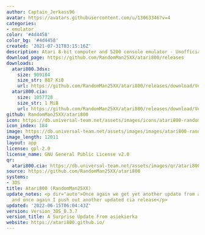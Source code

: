 ```yaml
---
author: Captain_Jerkass96
avatar: https://avatars.githubusercontent.com/u/13063346?v=4
categories:
- emulator
color: '#4d4458'
color_bg: '#4d4458'
created: '2021-07-31T03:15:16Z'
description: Atari 8-bit computer and 5200 console emulator - Unofficial CIA release
download_page: https://github.com/RandomMan25XX/atari800/releases
downloads:
  atari800.3dsx:
    size: 909184
    size_str: 887 KiB
    url: https://github.com/RandomMan25XX/atari800/releases/download/Version_3DS_0.3.7/atari800.3dsx
  atari800.cia:
    size: 1057728
    size_str: 1 MiB
    url: https://github.com/RandomMan25XX/atari800/releases/download/Version_3DS_0.3.7/atari800.cia
github: RandomMan25XX/atari800
icon: https://db.universal-team.net/assets/images/icons/atari800-randomman25xx.png
icon_index: 184
image: https://db.universal-team.net/assets/images/images/atari800-randomman25xx.png
image_length: 12011
layout: app
license: gpl-2.0
license_name: GNU General Public License v2.0
qr:
  atari800.cia: https://db.universal-team.net/assets/images/qr/atari800-cia.png
source: https://github.com/RandomMan25XX/atari800
systems:
- 3DS
title: Atari800 (RandomMan25XX)
update_notes: <p dir="auto">Once again we get yet another update from asiekierka,
  and once again I push out another updated cia release</p>
updated: '2022-06-15T06:04:43Z'
version: Version_3DS_0.3.7
version_title: A Surprise Update From asiekierka
website: https://atari800.github.io/
---
```

